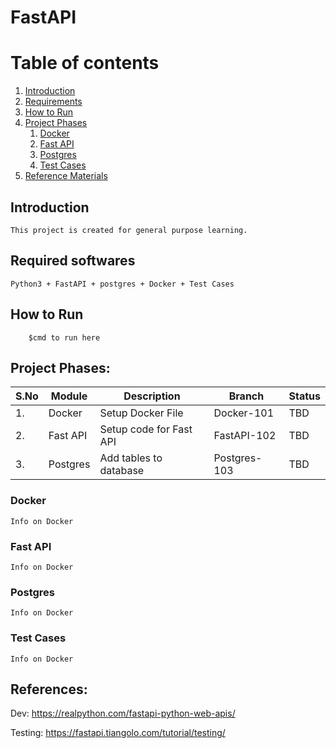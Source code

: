 # FastAPI

# Table of contents
1. [Introduction](#introduction)
2. [Requirements](#requirements)
3. [How to Run](#howtorun)
4. [Project Phases](#phases)
    1. [Docker](#docker)
    2. [Fast API](#fastapi)
    3. [Postgres](#db)
    4. [Test Cases](#tests)
5. [Reference Materials](#ref)

## Introduction <a name="introduction"></a>
    This project is created for general purpose learning.


## Required softwares <a name="requirements"></a>
```text
Python3 + FastAPI + postgres + Docker + Test Cases
```

## How to Run <a name="howtorun"></a>
```commandline
    $cmd to run here
```

## Project Phases: <a name="phases"></a>

| S.No  | Module | Description | Branch | Status |
| ----- | ------ | ------ | ------ | ------ |
| 1.  | Docker  | Setup Docker File | Docker-101 | TBD |
| 2.  | Fast API  | Setup code for Fast API | FastAPI-102 | TBD |
| 3.  | Postgres  | Add tables to database | Postgres-103 | TBD |

### Docker <a name="docker"></a>
```text
Info on Docker
```

### Fast API <a name="fastapi"></a>
```text
Info on Docker
```

### Postgres <a name="db"></a>
```text
Info on Docker
```

### Test Cases <a name="tests"></a>
```text
Info on Docker
```
## References: <a name="ref"></a>

Dev: https://realpython.com/fastapi-python-web-apis/

Testing: https://fastapi.tiangolo.com/tutorial/testing/

